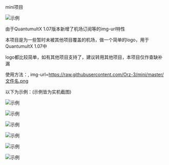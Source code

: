 
mini项目

![示例](https://raw.githubusercontent.com/Orz-3/mini/master/拼图.jpg)

由于QuantumultX 1.07版本新增了机场订阅等的img-url特性

本项目是为一些暂时未被其他项目覆盖的机场，做一个简单的logo，用于QuantumultX 1.07中

logo都比较简单，如有其他项目支持了，建议转用其他项目，本项目仅作查缺补漏

使用方法：, img-url=https://raw.githubusercontent.com/Orz-3/mini/master/文件名.png

以下为示例：(示例皆为实机截图)

![示例](https://raw.githubusercontent.com/Orz-3/mini/master/photo0.jpg)

![示例](https://raw.githubusercontent.com/Orz-3/mini/master/photo1.jpg)

![示例](https://raw.githubusercontent.com/Orz-3/mini/master/photo2.jpg)

![示例](https://raw.githubusercontent.com/Orz-3/mini/master/photo3.jpg)

![示例](https://raw.githubusercontent.com/Orz-3/mini/master/photo4.jpg)

![示例](https://raw.githubusercontent.com/Orz-3/mini/master/photo5.jpg)
